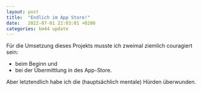 ```yaml
---
layout: post
title:  "Endlich im App Store!"
date:   2022-07-01 22:03:01 +0200
categories: km44 update
---
```


Für die Umsetzung dieses Projekts musste ich zweimal ziemlich couragiert sein:

* beim Beginn und
* bei der Übermittlung in des App-Store.

Aber letztendlich habe ich die (hauptsächlich mentale) Hürden überwunden.
